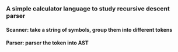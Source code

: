 ### A simple calculator language to study recursive descent parser

#### Scanner: take a string of symbols, group them into different tokens
#### Parser: parser the token into AST